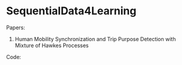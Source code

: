 # SequentialData4Learning
Papers:
1. Human Mobility Synchronization and Trip Purpose Detection with Mixture of Hawkes Processes


Code:

